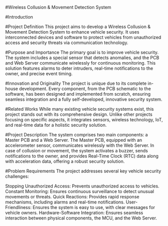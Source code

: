 #Wireless Collusion & Movement Detection System

#Introduction

#Project Definition
This project aims to develop a Wireless Collusion & Movement Detection System to enhance vehicle security. It uses interconnected devices and software to protect vehicles from unauthorized access and security threats via communication technology.

#Purpose and Importance
The primary goal is to improve vehicle security. The system includes a special sensor that detects anomalies, and the PCB and Web Server communicate wirelessly for continuous monitoring. This solution features alarms to deter intruders, real-time notifications to the owner, and precise event timing.

#Innovation and Originality
The project is unique due to its complete in-house development. Every component, from the PCB schematic to the software, has been designed and implemented from scratch, ensuring seamless integration and a fully self-developed, innovative security system.

#Related Works
While many existing vehicle security systems exist, this project stands out with its comprehensive design. Unlike other projects focusing on specific aspects, it integrates sensors, wireless technology, IoT, and real-time data for a holistic security solution.

#Project Description
The system comprises two main components: a Master PCB and a Web Server. The Master PCB, equipped with an accelerometer sensor, communicates wirelessly with the Web Server. In case of collusion or movement, the system activates a buzzer, sends notifications to the owner, and provides Real-Time Clock (RTC) data along with acceleration data, offering a robust security solution.

#Problem Requirements
The project addresses several key vehicle security challenges:

Stopping Unauthorized Access: Prevents unauthorized access to vehicles.
Constant Monitoring: Ensures continuous surveillance to detect unusual movements or threats.
Quick Reactions: Provides rapid response mechanisms, including alarms and real-time notifications.
User-Friendliness: Ensures the system is easy to use, with clear messages for vehicle owners.
Hardware-Software Integration: Ensures seamless interaction between physical components, the MCU, and the Web Server.
